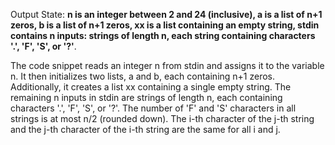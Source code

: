 Output State: **n is an integer between 2 and 24 (inclusive), a is a list of n+1 zeros, b is a list of n+1 zeros, xx is a list containing an empty string, stdin contains n inputs: strings of length n, each string containing characters '.', 'F', 'S', or '?'**.

The code snippet reads an integer n from stdin and assigns it to the variable n. It then initializes two lists, a and b, each containing n+1 zeros. Additionally, it creates a list xx containing a single empty string. The remaining n inputs in stdin are strings of length n, each containing characters '.', 'F', 'S', or '?'. The number of 'F' and 'S' characters in all strings is at most n/2 (rounded down). The i-th character of the j-th string and the j-th character of the i-th string are the same for all i and j.